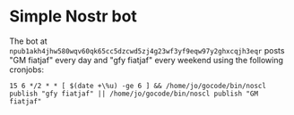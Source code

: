 # Simple Nostr bot

The bot at `npub1akh4jhw580wqv60qk65cc5dzcwd5zj4g23wf3yf9eqw97y2ghxcqjh3eqr` posts "GM fiatjaf" every day and "gfy fiatjaf" every weekend using the following cronjobs:

```
15 6 */2 * * [ $(date +\%u) -ge 6 ] && /home/jo/gocode/bin/noscl publish "gfy fiatjaf" || /home/jo/gocode/bin/noscl publish "GM fiatjaf"
```
